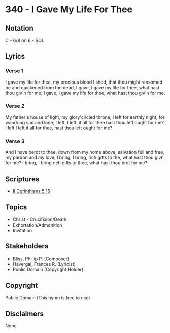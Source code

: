 # 340 - I Gave My Life For Thee

## Notation

C - 6/8 on 6 - SOL

## Lyrics

### Verse 1

I gave my life for thee, my precious blood I shed, that thou might ransomed be and quickened from the dead, I gave, I gave my life for thee, what hast thou giv'n for me; I gave, I gave my life for thee, what hast thou giv'n for me.

### Verse 2

My father's house of light, my glory'circled throne, I left for earthly night, for wandring sad and lone; I left, I left, it all for thee hast thou left ought for me? I left I left it all for thee, hast thou left ought for me?

### Verse 3

And I have berot to thee, down from my home above, salvation full and free, my pardon and my love, I bring, I bring, rich gifts to the, what hast thou givn for me? I bring, I bring rich gifts to thee, what hast thou brot for me?


## Scriptures

- [II Corinthians 5:15](https://www.biblegateway.com/passage/?search=II%20Corinthians%205%3A15)

## Topics

- Christ - Crucifixion/Death
- Exhortation/Admonition
- Invitation

## Stakeholders

- Bliss, Phillip P. (Composer)
- Havergal, Frances R. (Lyricist)
- Public Domain (Copyright Holder)

## Copyright

Public Domain
(This hymn is free to use)

## Disclaimers

None

